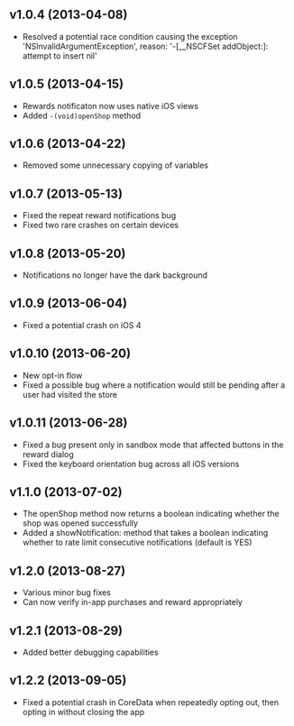## v1.0.4 (2013-04-08)

  * Resolved a potential race condition causing the exception 'NSInvalidArgumentException', reason: '-[__NSCFSet addObject:]: attempt to insert nil'

## v1.0.5 (2013-04-15)

  * Rewards notificaton now uses native iOS views
  * Added `-(void)openShop` method

## v1.0.6 (2013-04-22)

  * Removed some unnecessary copying of variables

## v1.0.7 (2013-05-13)

  * Fixed the repeat reward notifications bug
  * Fixed two rare crashes on certain devices

## v1.0.8 (2013-05-20)

  * Notifications no longer have the dark background

## v1.0.9 (2013-06-04)

  * Fixed a potential crash on iOS 4

## v1.0.10 (2013-06-20)

  * New opt-in flow
  * Fixed a possible bug where a notification would still be pending after a user had visited the store

## v1.0.11 (2013-06-28)

  * Fixed a bug present only in sandbox mode that affected buttons in the reward dialog
  * Fixed the keyboard orientation bug across all iOS versions

## v1.1.0 (2013-07-02)

  * The openShop method now returns a boolean indicating whether the shop was opened successfully
  * Added a showNotification: method that takes a boolean indicating whether to rate limit consecutive notifications (default is YES)

## v1.2.0 (2013-08-27)

  * Various minor bug fixes
  * Can now verify in-app purchases and reward appropriately

## v1.2.1 (2013-08-29)

  * Added better debugging capabilities

## v1.2.2 (2013-09-05)

  * Fixed a potential crash in CoreData when repeatedly opting out, then opting in without closing the app
